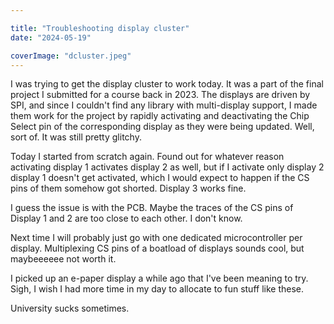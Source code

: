 ```yaml
---

title: "Troubleshooting display cluster"
date: "2024-05-19"

coverImage: "dcluster.jpeg"
---
```

<!--more-->

I was trying to get the display cluster to work today. It was a part of the final project I submitted for a course back in 2023. The displays are driven by SPI, and since I couldn't find any library with multi-display support, I made them work for the project by rapidly activating and deactivating the Chip Select pin of the corresponding display as they were being updated. Well, sort of. It was still pretty glitchy. 

Today I started from scratch again. Found out for whatever reason activating display 1 activates display 2 as well, but if I activate only display 2 display 1 doesn't get activated, which I would expect to happen if the CS pins of them somehow got shorted. Display 3 works fine. 

I guess the issue is with the PCB. Maybe the traces of the CS pins of Display 1 and 2 are too close to each other. I don't know. 

Next time I will probably just go with one dedicated microcontroller per display. Multiplexing CS pins of a boatload of displays sounds cool, but maybeeeeee not worth it. 

I picked up an e-paper display a while ago that I've been meaning to try. Sigh, I wish I had more time in my day to allocate to fun stuff like these.

University sucks sometimes. 